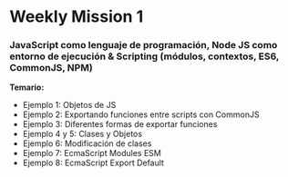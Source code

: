 # Weekly Mission 1

### JavaScript como lenguaje de programación, Node JS como entorno de ejecución & Scripting (módulos, contextos, ES6, CommonJS, NPM)

**Temario:**

- Ejemplo 1: Objetos de JS
- Ejemplo 2: Exportando funciones entre scripts con CommonJS
- Ejemplo 3: Diferentes formas de exportar funciones
- Ejemplo 4 y 5: Clases y Objetos
- Ejemplo 6: Modificación de clases
- Ejemplo 7: EcmaScript Modules ESM
- Ejemplo 8: EcmaScript Export Default
